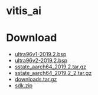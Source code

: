 # vitis_ai

# Download
 - <a href="https://inipro-my.sharepoint.com/:u:/g/personal/admin_inipro_onmicrosoft_com/EeXpJJ4mbUFOn1QrDAHfQNsB-nCzEXukrICUm33XWZkjpQ">ultra96v1-2019.2.bsp</a>
 - <a href="https://inipro-my.sharepoint.com/:u:/g/personal/admin_inipro_onmicrosoft_com/EdQ2gGLZVuxBiQFeFnfeMXkBO8rMoCmjBLIbasncalvngA">ultra96v2-2019.2.bsp</a>
 - <a href="https://www.xilinx.com/member/forms/download/xef.html?filename=sstate_aarch64_2019.2.tar.gz">sstate_aarch64_2019.2.tar.gz</a>
 - <a href="https://inipro-my.sharepoint.com/:u:/g/personal/admin_inipro_onmicrosoft_com/EYozTERmz9pLp2BnWoSo8bMBBCVKaEiHK1DrMzB3XgDmjw">sstate_aarch64_2019.2_2.tar.gz</a>
 - <a href="https://www.xilinx.com/member/forms/download/xef.html?filename=downloads_2019.2.tar.gz">downloads.tar.gz</a>
 - <a href="https://inipro-my.sharepoint.com/:u:/g/personal/admin_inipro_onmicrosoft_com/ES79k1GAUJZGiLIs-ouX7VkBUI4gAv1c-uZ6xjUtmrf_Tg?e=mztIer">sdk.zip</a>
